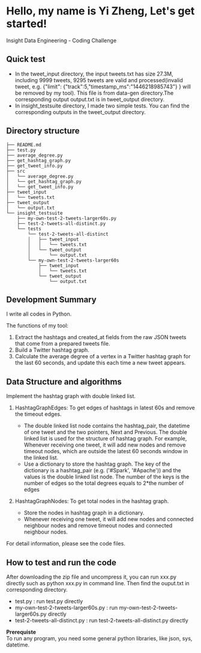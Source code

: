 Hello, my name is Yi Zheng, Let's get started!
===========================================================
Insight Data Engineering - Coding Challenge

## Quick test

   - In the tweet_input directory, the input tweets.txt has size 27.3M, including 9999 tweets, 9295 tweets are valid and processed(invalid tweet, e.g. {"limit": {"track":5,"timestamp_ms":"1446218985743"} } will be removed by my tool). This file is from data-gen directory.The corresponding output output.txt is in tweet_output directory.   
   - In insight_testsuite directory, I made two simple tests. You can find the corresponding outputs in the tweet_output directory.

## Directory structure
	├── README.md 
	├── test.py  
	├── average_degree.py  
	├── get_hashtag_graph.py  
	├── get_tweet_info.py
	├── src
	│   └── average_degree.py  
	│   └── get_hashtag_graph.py  
	│   └── get_tweet_info.py
	├── tweet_input
	│   └── tweets.txt
	├── tweet_output
	│   └── output.txt
	└── insight_testsuite
	    ├── my-own-test-2-tweets-larger60s.py  
	    ├── test-2-tweets-all-distinct.py
	    └── tests
	        └── test-2-tweets-all-distinct
	        │   ├── tweet_input
	        │   │   └── tweets.txt
	        │   └── tweet_output
	        │       └── output.txt
	        └── my-own-test-2-tweets-larger60s
	            ├── tweet_input
	            │   └── tweets.txt
	            └── tweet_output
	                └── output.txt

## Development Summary

I write all codes in Python.  

The functions of my tool:

1. Extract the hashtags and created_at fields from the raw JSON tweets that come from a prepared tweets file.
2. Build a Twitter hashtag graph.
3. Calculate the average degree of a vertex in a Twitter hashtag graph for the last 60 seconds, and update this each time a new tweet appears.

## Data Structure and algorithms
Implement the hashtag graph with double linked list.

1. HashtagGraphEdges: To get edges of hashtags in latest 60s and remove the timeout edges. 
   - The double linked list node contains the hashtag_pair, the datetime of one tweet and the two pointers, Next and Previous. The double linked list is used for the structure of hashtag graph. For example, Whenever receiving one tweet, it will add new nodes and remove timeout nodes, which are outside the latest 60 seconds window in the linked list.     
   - Use a dictionary to store the hashtag graph. The key of the dictionary is a hashtag_pair (e.g. ('#Spark', '#Apache')) and the values is the double linked list node. The number of the keys is the number of edges so the total degrees equals to 2*the number of edges

2. HashtagGraphNodes: To get total nodes in the hashtag graph. 
   - Store the nodes in hashtag graph in a dictionary.   
   - Whenever receiving one tweet, it will add new nodes and connected neighbour nodes and remove timeout nodes and connected neighbour nodes.

For detail information, please see the code files.


## How to test and run the code  
After downloading the zip file and uncompress it, you can run xxx.py directly such as python xxx.py in command line. Then find the ouput.txt in corresponding directory.
- test.py : run test.py directly
- my-own-test-2-tweets-larger60s.py : run my-own-test-2-tweets-larger60s.py directly
- test-2-tweets-all-distinct.py : run test-2-tweets-all-distinct.py directly

**Prerequiste**   
To run any program, you need some general python libraries, like json, sys, datetime.
